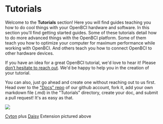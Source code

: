 # Tutorials

Welcome to the **Tutorials** section! Here you will find guides teaching you how to do cool things with your OpenBCI hardware and software. In this section you'll find getting started guides. Some of these tutorials detail how to do more advanced things with the OpenBCI platform. Some of them teach you how to optimize your computer for maximum performance while working with OpenBCI. And others teach you how to connect OpenBCI to other hardware devices.

If you have an idea for a great OpenBCI tutorial, we'd love to hear it! Please [don’t hesitate to reach out](mailto:contact@openbci.com). We'd be happy to help you in the creation of your tutorial. 

You can also, just go ahead and create one without reaching out to us first. Head over to the ["Docs" repo](https://github.com/openbci/docs) of our github account, fork it, add your own markdown file (.md) in the "Tutorials" directory, create your doc, and submit a pull request! It's as easy as that.

<img src="https://github.com/OpenBCI/Docs/blob/master/assets/images/Cyton_Daisy_Kit_Contents_large.JPG?raw=true">

[Cyton](https://shop.openbci.com/collections/frontpage/products/cyton-biosensing-board-8-channel?variant=38958638542) plus [Daisy](https://shop.openbci.com/collections/frontpage/products/cyton-daisy-biosensing-boards-16-channel?variant=38959256526) Extension pictured above
